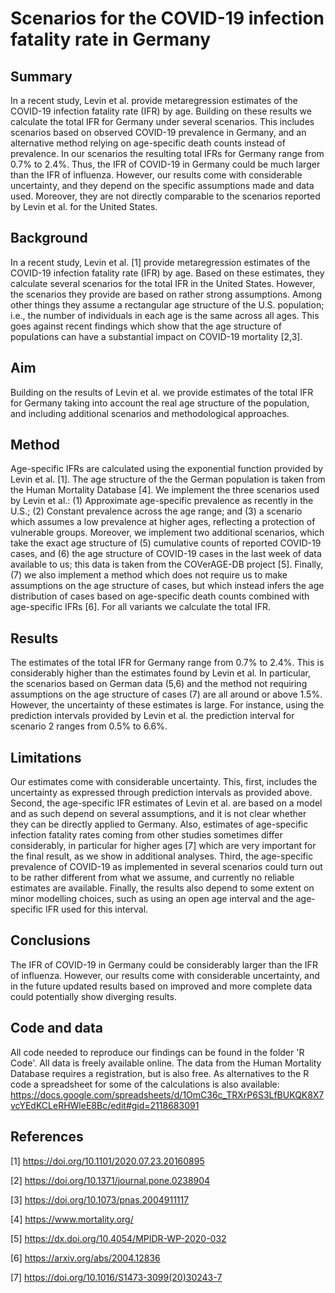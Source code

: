 # Scenarios for the COVID-19 infection fatality rate in Germany

## Summary

In a recent study, Levin et al. provide metaregression estimates of the COVID-19 infection fatality rate (IFR) by age. Building on these results we calculate the total IFR for Germany under several scenarios. This includes scenarios based on observed COVID-19 prevalence in Germany, and an alternative method relying on age-specific death counts instead of prevalence. In our scenarios the resulting total IFRs for Germany range from 0.7% to 2.4%. Thus, the IFR of COVID-19 in Germany could be much larger than the IFR of influenza. However, our results come with considerable uncertainty, and they depend on the specific assumptions made and data used. Moreover, they are not directly comparable to the scenarios reported by Levin et al. for the United States.

## Background

In a recent study, Levin et al. [1] provide metaregression estimates of the COVID-19 infection fatality rate (IFR) by age. Based on these estimates, they calculate several scenarios for the total IFR in the United States. However, the scenarios they provide are based on rather strong assumptions. Among other things they assume a rectangular age structure of the U.S. population; i.e., the number of individuals in each age is the same across all ages. This goes against recent findings which show that the age structure of populations can have a substantial impact on COVID-19 mortality [2,3].


## Aim

Building on the results of Levin et al. we provide estimates of the total IFR for Germany taking into account the real age structure of the population, and including additional scenarios and methodological approaches.

## Method

Age-specific IFRs are calculated using the exponential function provided by Levin et al. [1]. The age structure of the the German population is taken from the Human Mortality Database [4]. We implement the three scenarios used by Levin et al.: (1) Approximate age-specific prevalence as recently in the U.S.; (2) Constant prevalence across the age range; and (3) a scenario which assumes a low prevalence at higher ages, reflecting a protection of vulnerable groups. Moreover, we implement two additional scenarios, which take the exact age structure of (5) cumulative counts of reported COVID-19 cases, and (6) the age structure of COVID-19 cases in the last week of data available to us; this data is taken from the COVerAGE-DB project [5]. Finally, (7) we also implement a method which does not require us to make assumptions on the age structure of cases, but which instead infers the age distribution of cases based on age-specific death counts combined with age-specific IFRs [6]. For all variants we calculate the total IFR.

## Results

The estimates of the total IFR for Germany range from 0.7% to 2.4%. This is considerably higher than the estimates found by Levin et al. In particular, the scenarios based on German data (5,6) and the method not requiring assumptions on the age structure of cases (7) are all around or above 1.5%. However, the uncertainty of these estimates is large. For instance, using the prediction intervals provided by Levin et al. the prediction interval for scenario 2 ranges from 0.5% to 6.6%.

## Limitations

Our estimates come with considerable uncertainty. This, first, includes the uncertainty as expressed through prediction intervals as provided above. Second, the age-specific IFR estimates of Levin et al. are based on a model and as such depend on several assumptions, and it is not clear whether they can be directly applied to Germany. Also, estimates of age-specific infection fatality rates coming from other studies sometimes differ considerably, in particular for higher ages [7] which are very important for the final result, as we show in additional analyses. Third, the age-specific prevalence of COVID-19 as implemented in several scenarios could turn out to be rather different from what we assume, and currently no reliable estimates are available. Finally, the results also depend to some extent on minor modelling choices, such as using an open age interval and the age-specific IFR used for this interval.

## Conclusions

The IFR of COVID-19 in Germany could be considerably larger than the IFR of influenza. However, our results come with considerable uncertainty, and in the future updated results based on improved and more complete data could potentially show diverging results.

## Code and data

All code needed to reproduce our findings can be found in the folder 'R Code'. All data is freely available online. The data from the Human Mortality Database requires a registration, but is also free. As alternatives to the R code a spreadsheet for some of the calculations is also available: https://docs.google.com/spreadsheets/d/1OmC36c_TRXrP6S3LfBUKQK8X7vcYEdKCLeRHWleE8Bc/edit#gid=2118683091

## References

[1] https://doi.org/10.1101/2020.07.23.20160895

[2] https://doi.org/10.1371/journal.pone.0238904 

[3] https://doi.org/10.1073/pnas.2004911117

[4] https://www.mortality.org/ 

[5] https://dx.doi.org/10.4054/MPIDR-WP-2020-032  

[6] https://arxiv.org/abs/2004.12836 

[7] https://doi.org/10.1016/S1473-3099(20)30243-7 
